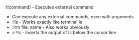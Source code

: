 :!(command) - Executes external command
- Can execute any external commands, even with arguments
- :!ls - Works exactly like terminal ls
- :!rm file_name - Also works obviously
- :r !ls - Inserts the output of ls below the cursor line
